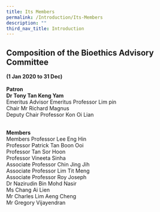 ```yaml
---
title: Its Members
permalink: /Introduction/Its-Members
description: ""
third_nav_title: Introduction
---
```

## Composition of the Bioethics Advisory Committee <br>
****(1 Jan 2020 to 31 Dec)****<Br>
<br>
**Patron**<br>
**Dr Tony Tan Keng Yam** <br>
Emeritus Advisor Emeritus Professor Lim pin<br>
Chair Mr Richard Magnus<br>
Deputy Chair Professor Kon Oi Lian
<br>
<br>

**Members**<Br>
Members Professor Lee Eng Hin<Br>
Professor Patrick Tan Boon Ooi<Br>
Professor Tan Sor Hoon<Br>
Professor Vineeta Sinha<Br>
Associate Professor Chin Jing Jih<Br>
Associate Professor Lim Tit Meng<Br>
Associate Professor Roy Joseph<br>
Dr Nazirudin Bin Mohd Nasir<br>
Ms Chang Ai Lien<br>
Mr Charles Lim Aeng Cheng<br>
Mr Gregory Vijayendran <br>